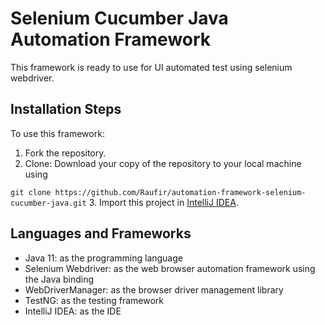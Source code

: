 # Selenium Cucumber Java Automation Framework


This framework is ready to use for UI automated test using selenium webdriver.

## Installation Steps

To use this framework:
1. Fork the repository.
2. Clone: Download your copy of the repository to your local machine using

```git clone https://github.com/Raufir/automation-framework-selenium-cucumber-java.git```
3. Import this project in [IntelliJ IDEA](https://www.jetbrains.com/idea/download/).

## Languages and Frameworks



- Java 11:  as the programming language
- Selenium Webdriver: as the web browser automation framework using the Java binding
- WebDriverManager: as the browser driver management library
- TestNG: as the testing framework
- IntelliJ IDEA: as the IDE